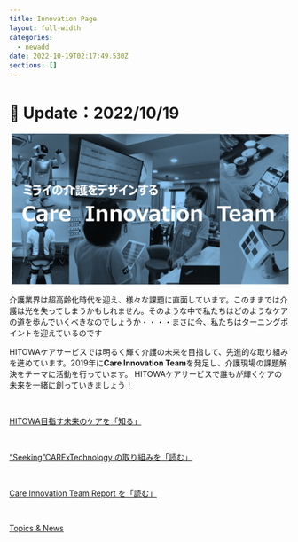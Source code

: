 ```yaml
---
title: Innovation Page
layout: full-width
categories:
  - newadd
date: 2022-10-19T02:17:49.530Z
sections: []
---
```

<h1 class="black-600 text-right text-xs"> 🔄 Update：2022/10/19</h1>

![](/images/hi1.png)

介護業界は超高齢化時代を迎え、様々な課題に直面しています。このままでは介護は光を失ってしまうかもしれません。そのような中で私たちはどのようなケアの道を歩んでいくべきなのでしょうか・・・・まさに今、私たちはターニングポイントを迎えているのです

HITOWAケアサービスでは明るく輝く介護の未来を目指して、先進的な取り組みを進めています。2019年に**Care Innovation Team**を発足し、介護現場の課題解決をテーマに活動を行っています。 HITOWAケアサービスで誰もが輝くケアの未来を一緒に創っていきましょう！

<br>

<div class=" bg-blue-800 text-center bg-opacity-100 p-2 w-full h-full">

<span class="text-xs text-center text-white font-bold"><a href="https://www.google.com">HITOWA目指す未来のケアを</span><a href="https://www.google.com"><span class="text-yellow-300 font-bold">「知る」</span></div><br>



<div class="bg-blue-800 text-center bg-opacity-100 p-2 w-full h-full">

<span class="text-xs text-center text-white font-bold"><a href="https://www.google.com">“Seeking”CARExTechnology の取り組みを</span><a href="https://www.google.com"><span class="text-yellow-300 font-bold">「読む」</span></div><br>



<div class="bg-blue-800 text-center bg-opacity-100 p-2 w-full h-full">

<span class="text-xs text-center  text-white font-bold"><a href="https://www.google.com">Care Innovation Team Report を</span><a href="https://www.google.com"><span class="text-yellow-300 font-bold">「読む」</span></div><br>

<div class="bg-blue-400 text-center bg-opacity-100 p-2 w-full h-full">

<span class="text-xs  text-center font-bold text-white  text-base font-bold"><a href="https://www.google.com">Topics & News</a></span></div><br>